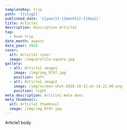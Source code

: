 ```yaml
---
templateKey: trip
path: '{{slug}}'
published_date: '{{year}}-{{month}}-{{day}}'
title: Article1
description: Description Article1
tag:
  - Road trip
date_month: august
data_year: 2018
cover:
  alt: Article1 cover
  image: /img/profile-square.jpg
gallery:
  - alt: Article1 image1
    image: /img/img_9747.jpg
    position: left
  - alt: Article1 image2
    image: /img/screen-shot-2018-10-12-at-14.22.00.png
    position: right
meta_description: Article1 meta desc
meta_thumbnail:
  alt: Article1 thumbnail
  image: /img/img_9747.jpg
---
```

Article1 body
